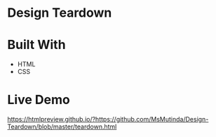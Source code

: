 # Design Teardown

# Built With
- HTML
- CSS

# Live Demo
https://htmlpreview.github.io/?https://github.com/MsMutinda/Design-Teardown/blob/master/teardown.html
